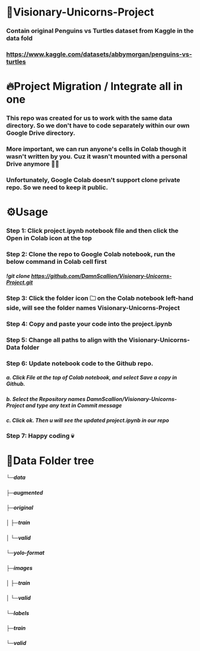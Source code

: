 # 🚀Visionary-Unicorns-Project
### Contain original Penguins vs Turtles dataset from Kaggle in the data fold
### https://www.kaggle.com/datasets/abbymorgan/penguins-vs-turtles

# 🔥Project Migration / Integrate all in one
### This repo was created for us to work with the same data directory. So we don't have to code separately within our own Google Drive directory.
### More important, we can run anyone's cells in Colab though it wasn't written by you. Cuz it wasn't mounted with a personal Drive anymore 🔗‍💥
### Unfortunately, Google Colab doesn't support clone private repo. So we need to keep it public.

# ⚙️Usage
### Step 1: Click project.ipynb notebook file and then click the Open in Colab icon at the top

### Step 2: Clone the repo to Google Colab notebook, run the below command in Colab cell first
##### !git clone https://github.com/DamnScallion/Visionary-Unicorns-Project.git

### Step 3: Click the folder icon 🗀 on the Colab notebook left-hand side, will see the folder names Visionary-Unicorns-Project

### Step 4: Copy and paste your code into the project.ipynb

### Step 5: Change all paths to align with the Visionary-Unicorns-Data folder

### Step 6: Update notebook code to the Github repo. 
##### a. Click File at the top of Colab notebook, and select Save a copy in Github.
##### b. Select the Repository names DamnScallion/Visionary-Unicorns-Project and type any text in Commit message
##### c. Click ok. Then u will see the updated project.ipynb in our repo

### Step 7: Happy coding 💀


# 🌲Data Folder tree
##### └─data
#####    ├─augmented
#####    ├─original
#####    │  ├─train
#####    │  └─valid
#####    └─yolo-format
#####        ├─images
#####        │  ├─train
#####        │  └─valid
#####        └─labels
#####            ├─train
#####            └─valid
